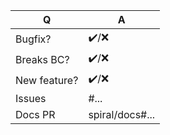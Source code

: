 | Q             | A
| ------------- | ---
| Bugfix?       | ✔️/❌
| Breaks BC?    | ✔️/❌ <!-- please update "xxx Impact Changes" section in CHANGELOG.md file -->
| New feature?  | ✔️/❌ <!-- please update "Other Features" section in CHANGELOG.md file -->
| Issues        | #... <!-- prefix each issue number with "#" symbol, no need to create an issue if none exist, explain below instead -->
| Docs PR       | spiral/docs#... <!-- prefix each issue number with "spiral/docs#", required only for new features -->

<!-- Please, replace this notice by a short description of your feature/bugfix.
This will help people understand your PR and can be used as a start for the documentation. -->
